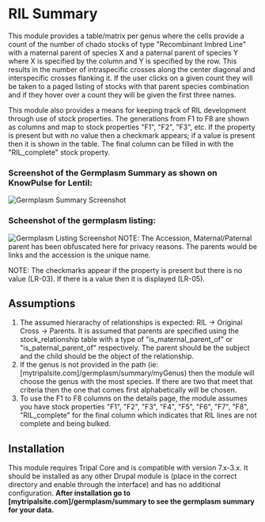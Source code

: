 # RIL Summary
This module provides a table/matrix per genus where the cells provide a count of the number of chado stocks of type "Recombinant Imbred Line" with a maternal parent of species X and a paternal parent of species Y where X is specified by the column and Y is specified by the row. This results in the number of intraspecific crosses along the center diagonal and interspecific crosses flanking it. If the user clicks on a given count they will be taken to a paged listing of stocks with that parent species combination and if they hover over a count they will be given the first three names.

This module also provides a means for keeping track of RIL development through use of stock properties. The generations from F1 to F8 are shown as columns and map to stock properties "F1", "F2", "F3", etc. If the property is present but with no value then a checkmark appears; if a value is present then it is shown in the table. The final column can be filled in with the "RIL_complete" stock property.

### Screenshot of the Germplasm Summary as shown on KnowPulse for Lentil:
![Germplasm Summary Screenshot](https://cloud.githubusercontent.com/assets/1566301/18369835/5c703484-75e5-11e6-9392-54fc468f7d33.png)

### Scheenshot of the germplasm listing:
![Germplasm Listing Screenshot](https://cloud.githubusercontent.com/assets/1566301/19665397/0e0de2e6-9a02-11e6-9b35-1a98d27d9a8f.png)
NOTE: The Accession, Maternal/Paternal parent has been obfuscated here for privacy reasons. The parents would be links and the accession is the unique name.

NOTE: The checkmarks appear if the property is present but there is no value (LR-03). If there is a value then it is displayed (LR-05).

## Assumptions
1. The assumed hierarachy of relationships is expected: RIL -> Original Cross -> Parents. It is assumed that parents are specified using the stock_relationship table with a type of "is_maternal_parent_of" or "is_paternal_parent_of" respectively. The parent should be the subject and the child should be the object of the relationship.
2. If the genus is not provided in the path (ie: [mytripalsite.com]/germplasm/summary/myGenus) then the module will choose the genus with the most species. If there are two that meet that criteria then the one that comes first alphabetically will be chosen.
3. To use the F1 to F8 columns on the details page, the module assumes you have stock properties "F1", "F2", "F3", "F4", "F5", "F6", "F7", "F8", "RIL_complete" for the final column which indicates that RIL lines are not complete and being bulked.

## Installation
This module requires Tripal Core and is compatible with version 7.x-3.x. It should be installed as any other Drupal module is (place in the correct directory and enable through the interface) and has no additional configuration. __After installation go to [mytripalsite.com]/germplasm/summary to see the germplasm summary for your data.__
